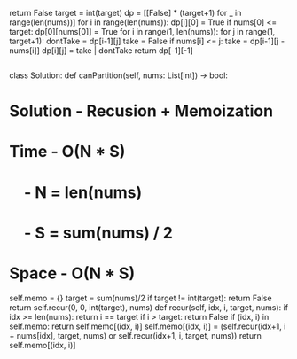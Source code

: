 return False
target = int(target)
dp = [[False] * (target+1) for _ in range(len(nums))]
for i in range(len(nums)): dp[i][0] = True
if nums[0] <= target: dp[0][nums[0]] = True
for i in range(1, len(nums)):
for j in range(1, target+1):
dontTake = dp[i-1][j]
take = False
if nums[i] <= j:
take = dp[i-1][j - nums[i]]
dp[i][j] = take | dontTake
return dp[-1][-1]
​
```
```
class Solution:
def canPartition(self, nums: List[int]) -> bool:
# Solution - Recusion + Memoization
# Time - O(N * S)
#      - N = len(nums)
#      - S = sum(nums) / 2
# Space - O(N * S)
self.memo = {}
target = sum(nums)/2
if target != int(target):
return False
return self.recur(0, 0, int(target), nums)
def recur(self, idx, i, target, nums):
if idx >= len(nums):
return i == target
if i > target:
return False
if (idx, i) in self.memo:
return self.memo[(idx, i)]
self.memo[(idx, i)] = (self.recur(idx+1, i + nums[idx], target, nums) or
self.recur(idx+1, i, target, nums))
return self.memo[(idx, i)]
```